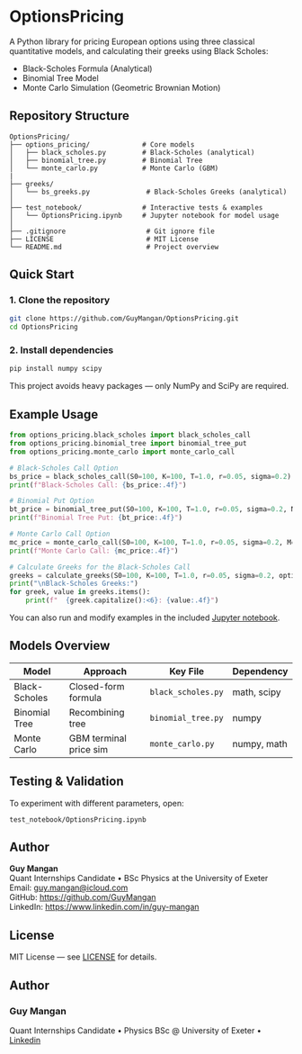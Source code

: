 # OptionsPricing

A Python library for pricing European options using three classical quantitative models, and calculating their greeks using Black Scholes:

- Black-Scholes Formula (Analytical)
- Binomial Tree Model
- Monte Carlo Simulation (Geometric Brownian Motion)

## Repository Structure

```
OptionsPricing/
├── options_pricing/             # Core models
│   ├── black_scholes.py         # Black-Scholes (analytical)
│   ├── binomial_tree.py         # Binomial Tree
│   └── monte_carlo.py           # Monte Carlo (GBM)
|
├── greeks/
│   └── bs_greeks.py              # Black-Scholes Greeks (analytical)
│
├── test_notebook/               # Interactive tests & examples
│   └── OptionsPricing.ipynb     # Jupyter notebook for model usage
│
├── .gitignore                    # Git ignore file
├── LICENSE                       # MIT License
└── README.md                     # Project overview
```

## Quick Start

### 1. Clone the repository

```bash
git clone https://github.com/GuyMangan/OptionsPricing.git
cd OptionsPricing
```

### 2. Install dependencies

```bash
pip install numpy scipy
```

This project avoids heavy packages — only NumPy and SciPy are required.

## Example Usage

```python
from options_pricing.black_scholes import black_scholes_call
from options_pricing.binomial_tree import binomial_tree_put
from options_pricing.monte_carlo import monte_carlo_call

# Black-Scholes Call Option
bs_price = black_scholes_call(S0=100, K=100, T=1.0, r=0.05, sigma=0.2)
print(f"Black-Scholes Call: {bs_price:.4f}")

# Binomial Put Option
bt_price = binomial_tree_put(S0=100, K=100, T=1.0, r=0.05, sigma=0.2, N=1000)
print(f"Binomial Tree Put: {bt_price:.4f}")

# Monte Carlo Call Option
mc_price = monte_carlo_call(S0=100, K=100, T=1.0, r=0.05, sigma=0.2, M=10000)
print(f"Monte Carlo Call: {mc_price:.4f}")

# Calculate Greeks for the Black-Scholes Call
greeks = calculate_greeks(S0=100, K=100, T=1.0, r=0.05, sigma=0.2, option_type='call')
print("\nBlack-Scholes Greeks:")
for greek, value in greeks.items():
    print(f"  {greek.capitalize():<6}: {value:.4f}")
```

You can also run and modify examples in the included [Jupyter notebook](https://github.com/GuyMangan/OptionsPricing/blob/main/test_notebook/OptionsPricing.ipynb).

## Models Overview

| Model          | Approach                | Key File                     | Dependency      |
|----------------|--------------------------|------------------------------|-----------------|
| Black-Scholes  | Closed-form formula      | `black_scholes.py`           | math, scipy     |
| Binomial Tree  | Recombining tree         | `binomial_tree.py`           | numpy           |
| Monte Carlo    | GBM terminal price sim   | `monte_carlo.py`             | numpy, math     |

## Testing & Validation

To experiment with different parameters, open:

```
test_notebook/OptionsPricing.ipynb
```

## Author

**Guy Mangan**  
Quant Internships Candidate • BSc Physics at the University of Exeter  
Email: guy.mangan@icloud.com  
GitHub: https://github.com/GuyMangan  
LinkedIn: https://www.linkedin.com/in/guy-mangan

## License

MIT License — see [LICENSE](https://github.com/GuyMangan/OptionsPricing/blob/main/LICENSE) for details.


## Author
### Guy Mangan
Quant Internships Candidate • Physics BSc @ University of Exeter •
[Linkedin](https://www.linkedin.com/in/guy-mangan/)
